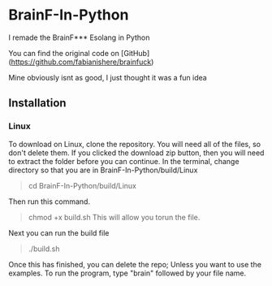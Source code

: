 # BrainF-In-Python
I remade the BrainF*** Esolang in Python

You can find the original code on [GitHub]
(https://github.com/fabianishere/brainfuck)

Mine obviously isnt as good, I just thought it was a fun idea

## Installation
### Linux

To download on Linux, clone the repository. You will need all of the files, so don't delete them.
If you clicked the download zip button, then you will need to extract the folder before you can continue.
In the terminal, change directory so that you are in BrainF-In-Python/build/Linux
> cd BrainF-In-Python/build/Linux

Then run this command.
> chmod +x build.sh
This will allow you torun the file.

Next you can run the build file
> ./build.sh

Once this has finished, you can delete the repo; Unless you want to use the examples.
To run the program, type "brain" followed by your file name.
